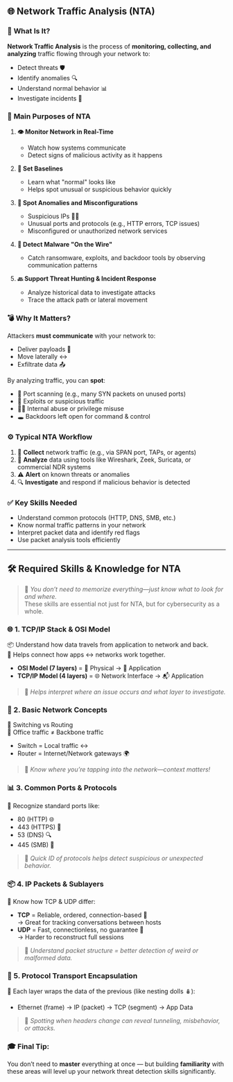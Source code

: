 

## 🌐 **Network Traffic Analysis (NTA)**

### 🧠 **What Is It?**  
**Network Traffic Analysis** is the process of **monitoring, collecting, and analyzing** traffic flowing through your network to:
- Detect threats 🛡️  
- Identify anomalies 🔍  
- Understand normal behavior 📊  
- Investigate incidents 🔦  

### 🎯 **Main Purposes of NTA**  

1. **👁️ Monitor Network in Real-Time**  
   - Watch how systems communicate  
   - Detect signs of malicious activity as it happens

2. **📏 Set Baselines**  
   - Learn what "normal" looks like  
   - Helps spot unusual or suspicious behavior quickly

3. **🚩 Spot Anomalies and Misconfigurations**  
   - Suspicious IPs 🕵️‍♂️  
   - Unusual ports and protocols (e.g., HTTP errors, TCP issues)  
   - Misconfigured or unauthorized network services

4. **🧬 Detect Malware "On the Wire"**  
   - Catch ransomware, exploits, and backdoor tools by observing communication patterns

5. **🔙 Support Threat Hunting & Incident Response**  
   - Analyze historical data to investigate attacks  
   - Trace the attack path or lateral movement

### 💣 **Why It Matters?**  
Attackers **must communicate** with your network to:
- Deliver payloads 🎯  
- Move laterally ↔️  
- Exfiltrate data 📤

By analyzing traffic, you can **spot**:
- 👾 Port scanning (e.g., many SYN packets on unused ports)  
- 🧪 Exploits or suspicious traffic  
- 🧍‍♂️ Internal abuse or privilege misuse  
- 🕳️ Backdoors left open for command & control

### ⚙️ **Typical NTA Workflow**  

1. 📡 **Collect** network traffic (e.g., via SPAN port, TAPs, or agents)  
2. 🧠 **Analyze** data using tools like Wireshark, Zeek, Suricata, or commercial NDR systems  
3. ⚠️ **Alert** on known threats or anomalies  
4. 🔍 **Investigate** and respond if malicious behavior is detected

### ✅ **Key Skills Needed**  
- Understand common protocols (HTTP, DNS, SMB, etc.)  
- Know normal traffic patterns in your network  
- Interpret packet data and identify red flags  
- Use packet analysis tools efficiently

---

## 🛠️ **Required Skills & Knowledge for NTA**

> 🔑 *You don’t need to memorize everything—just know what to look for and where.*  
> These skills are essential not just for NTA, but for cybersecurity as a whole.

### 🌐 1. **TCP/IP Stack & OSI Model**
📦 Understand how data travels from application to network and back.  
🧩 Helps connect how apps ↔️ networks work together.

- **OSI Model (7 layers)** = 📡 Physical → 💾 Application  
- **TCP/IP Model (4 layers)** = 🌐 Network Interface → 📬 Application

> 🧠 *Helps interpret where an issue occurs and what layer to investigate.*

### 🛜 2. **Basic Network Concepts**
🔄 Switching vs Routing  
🏢 Office traffic ≠ Backbone traffic

- Switch = Local traffic ↔️  
- Router = Internet/Network gateways 🌍

> 📍 *Know where you’re tapping into the network—context matters!*

### 📊 3. **Common Ports & Protocols**
🎯 Recognize standard ports like:
- 80 (HTTP) 🌐  
- 443 (HTTPS) 🔐  
- 53 (DNS) 🔍  
- 445 (SMB) 📁  

> 🧠 *Quick ID of protocols helps detect suspicious or unexpected behavior.*

### 📦 4. **IP Packets & Sublayers**
🧩 Know how TCP & UDP differ:

- **TCP** = Reliable, ordered, connection-based 🔁  
  → Great for tracking conversations between hosts  
- **UDP** = Fast, connectionless, no guarantee 🚀  
  → Harder to reconstruct full sessions

> 🔎 *Understand packet structure = better detection of weird or malformed data.*

### 🔐 5. **Protocol Transport Encapsulation**
🧱 Each layer wraps the data of the previous (like nesting dolls 🪆):

- Ethernet (frame) → IP (packet) → TCP (segment) → App Data

> 🧠 *Spotting when headers change can reveal tunneling, misbehavior, or attacks.*

### 🎓 Final Tip:
You don’t need to **master** everything at once — but building **familiarity** with these areas will level up your network threat detection skills significantly.
